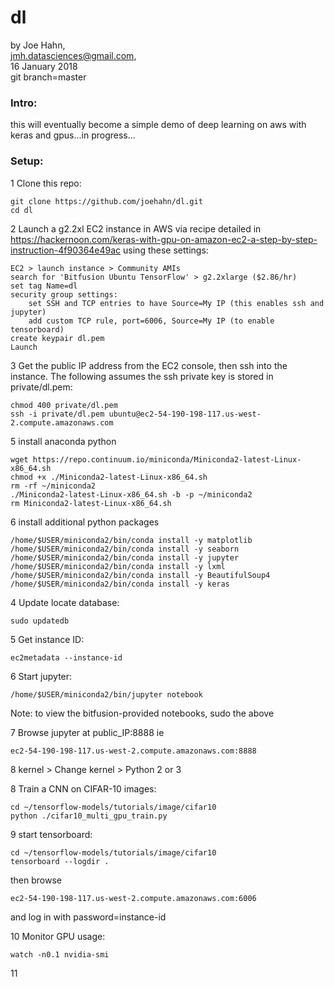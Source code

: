 # dl

by Joe Hahn,<br />
jmh.datasciences@gmail.com,<br />
16 January 2018<br />
git branch=master


### Intro:

this will eventually become a simple demo of deep learning on aws with keras and 
gpus...in progress...


### Setup:

1 Clone this repo:

    git clone https://github.com/joehahn/dl.git
    cd dl

2 Launch a g2.2xl EC2 instance in AWS via recipe detailed in  
https://hackernoon.com/keras-with-gpu-on-amazon-ec2-a-step-by-step-instruction-4f90364e49ac
using these settings:

    EC2 > launch instance > Community AMIs
    search for 'Bitfusion Ubuntu TensorFlow' > g2.2xlarge ($2.86/hr)
    set tag Name=dl
    security group settings:
        set SSH and TCP entries to have Source=My IP (this enables ssh and jupyter)
        add custom TCP rule, port=6006, Source=My IP (to enable tensorboard)
    create keypair dl.pem
    Launch

3 Get the public IP address from the EC2 console, then ssh into the instance. The 
following assumes the ssh private key is stored in private/dl.pem:

    chmod 400 private/dl.pem
    ssh -i private/dl.pem ubuntu@ec2-54-190-198-117.us-west-2.compute.amazonaws.com


5 install anaconda python

    wget https://repo.continuum.io/miniconda/Miniconda2-latest-Linux-x86_64.sh
    chmod +x ./Miniconda2-latest-Linux-x86_64.sh
    rm -rf ~/miniconda2
    ./Miniconda2-latest-Linux-x86_64.sh -b -p ~/miniconda2
    rm Miniconda2-latest-Linux-x86_64.sh

6 install additional python packages


    /home/$USER/miniconda2/bin/conda install -y matplotlib
    /home/$USER/miniconda2/bin/conda install -y seaborn
    /home/$USER/miniconda2/bin/conda install -y jupyter
    /home/$USER/miniconda2/bin/conda install -y lxml
    /home/$USER/miniconda2/bin/conda install -y BeautifulSoup4
    /home/$USER/miniconda2/bin/conda install -y keras

4 Update locate database:

    sudo updatedb

5 Get instance ID:

    ec2metadata --instance-id

6 Start jupyter:

    /home/$USER/miniconda2/bin/jupyter notebook

Note: to view the bitfusion-provided notebooks, sudo the above

7 Browse jupyter at public_IP:8888 ie

    ec2-54-190-198-117.us-west-2.compute.amazonaws.com:8888

8 kernel > Change kernel > Python 2 or 3

8 Train a CNN on CIFAR-10 images:

    cd ~/tensorflow-models/tutorials/image/cifar10
    python ./cifar10_multi_gpu_train.py

9 start tensorboard:

    cd ~/tensorflow-models/tutorials/image/cifar10
    tensorboard --logdir .

then browse

    ec2-54-190-198-117.us-west-2.compute.amazonaws.com:6006

and log in with password=instance-id

10 Monitor GPU usage:

    watch -n0.1 nvidia-smi

11


